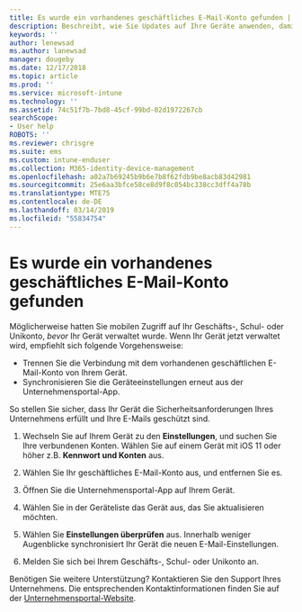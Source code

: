```yaml
---
title: Es wurde ein vorhandenes geschäftliches E-Mail-Konto gefunden | Microsoft-Dokumentation
description: Beschreibt, wie Sie Updates auf Ihre Geräte anwenden, damit Sie wieder auf Ihre Geschäfts-, Schul- oder Uni-E-Mail zugreifen können.
keywords: ''
author: lenewsad
ms.author: lanewsad
manager: dougeby
ms.date: 12/17/2018
ms.topic: article
ms.prod: ''
ms.service: microsoft-intune
ms.technology: ''
ms.assetid: 74c51f7b-7bd8-45cf-99bd-02d1972267cb
searchScope:
- User help
ROBOTS: ''
ms.reviewer: chrisgre
ms.suite: ems
ms.custom: intune-enduser
ms.collection: M365-identity-device-management
ms.openlocfilehash: a02a7b69245b9b6e7b8f62fdb9be8acb83d42981
ms.sourcegitcommit: 25e6aa3bfce58ce8d9f8c054bc338cc3dff4a78b
ms.translationtype: MTE75
ms.contentlocale: de-DE
ms.lasthandoff: 03/14/2019
ms.locfileid: "55834754"
---
```

# <a name="an-existing-company-email-account-was-found"></a>Es wurde ein vorhandenes geschäftliches E-Mail-Konto gefunden

Möglicherweise hatten Sie mobilen Zugriff auf Ihr Geschäfts-, Schul- oder Unikonto, *bevor* Ihr Gerät verwaltet wurde. Wenn Ihr Gerät jetzt verwaltet wird, empfiehlt sich folgende Vorgehensweise:

* Trennen Sie die Verbindung mit dem vorhandenen geschäftlichen E-Mail-Konto von Ihrem Gerät.
* Synchronisieren Sie die Geräteeinstellungen erneut aus der Unternehmensportal-App.  

So stellen Sie sicher, dass Ihr Gerät die Sicherheitsanforderungen Ihres Unternehmens erfüllt und Ihre E-Mails geschützt sind.

1.  Wechseln Sie auf Ihrem Gerät zu den **Einstellungen**, und suchen Sie Ihre verbundenen Konten. Wählen Sie auf einem Gerät mit iOS 11 oder höher z.B. **Kennwort und Konten** aus.
 
2. Wählen Sie Ihr geschäftliches E-Mail-Konto aus, und entfernen Sie es.

3. Öffnen Sie die Unternehmensportal-App auf Ihrem Gerät.  

4. Wählen Sie in der Geräteliste das Gerät aus, das Sie aktualisieren möchten.

5. Wählen Sie **Einstellungen überprüfen** aus. Innerhalb weniger Augenblicke synchronisiert Ihr Gerät die neuen E-Mail-Einstellungen.

6. Melden Sie sich bei Ihrem Geschäfts-, Schul- oder Unikonto an.

Benötigen Sie weitere Unterstützung? Kontaktieren Sie den Support Ihres Unternehmens. Die entsprechenden Kontaktinformationen finden Sie auf der [Unternehmensportal-Website](https://go.microsoft.com/fwlink/?linkid=2010980).
